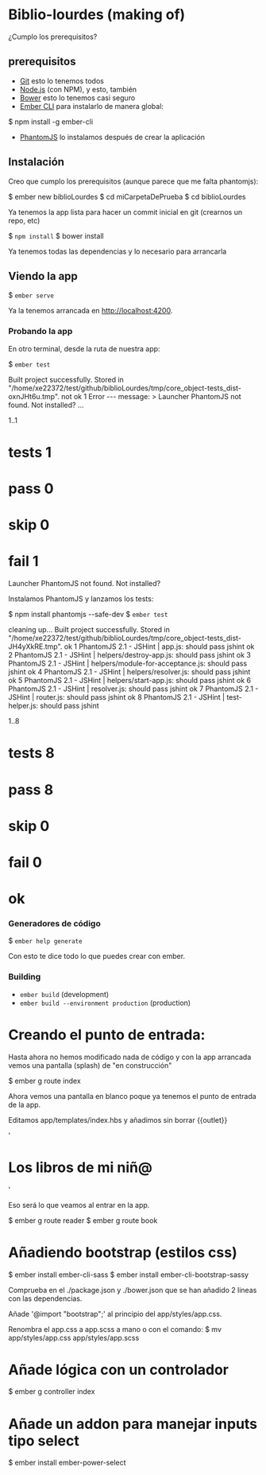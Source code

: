 # Biblio-lourdes (making of)

¿Cumplo los prerequisitos?

## prerequisitos

* [Git](http://git-scm.com/) esto lo tenemos todos
* [Node.js](http://nodejs.org/) (con NPM), y esto, también
* [Bower](http://bower.io/) esto lo tenemos casi seguro
* [Ember CLI](http://ember-cli.com/) para instalarlo de manera global:

$ npm install -g ember-cli

* [PhantomJS](http://phantomjs.org/) lo instalamos después de crear la aplicación

## Instalación

Creo que cumplo los prerequisitos (aunque parece que me falta phantomjs):

$ ember new biblioLourdes
$ cd miCarpetaDePrueba
$ cd biblioLourdes

Ya tenemos la app lista para hacer un commit inicial en git (crearnos un repo, etc)

$ `npm install`
$ bower install

Ya tenemos todas las dependencias y lo necesario para arrancarla

## Viendo la app

$ `ember serve`

Ya la tenemos arrancada en [http://localhost:4200](http://localhost:4200).

### Probando la app

En otro terminal, desde la ruta de nuestra app:

$ `ember test`

Built project successfully. Stored in "/home/xe22372/test/github/biblioLourdes/tmp/core_object-tests_dist-oxnJHt6u.tmp".
not ok 1 Error
    ---
        message: >
            Launcher PhantomJS not found. Not installed?
    ...

1..1
# tests 1
# pass  0
# skip  0
# fail  1
Launcher PhantomJS not found. Not installed?

Instalamos PhantomJS y lanzamos los tests:

$ npm install phantomjs --safe-dev
$ `ember test`

cleaning up...
Built project successfully. Stored in "/home/xe22372/test/github/biblioLourdes/tmp/core_object-tests_dist-JH4yXkRE.tmp".
ok 1 PhantomJS 2.1 - JSHint | app.js: should pass jshint
ok 2 PhantomJS 2.1 - JSHint | helpers/destroy-app.js: should pass jshint
ok 3 PhantomJS 2.1 - JSHint | helpers/module-for-acceptance.js: should pass jshint
ok 4 PhantomJS 2.1 - JSHint | helpers/resolver.js: should pass jshint
ok 5 PhantomJS 2.1 - JSHint | helpers/start-app.js: should pass jshint
ok 6 PhantomJS 2.1 - JSHint | resolver.js: should pass jshint
ok 7 PhantomJS 2.1 - JSHint | router.js: should pass jshint
ok 8 PhantomJS 2.1 - JSHint | test-helper.js: should pass jshint

1..8
# tests 8
# pass  8
# skip  0
# fail  0

# ok

### Generadores de código

$ `ember help generate`

Con esto te dice todo lo que puedes crear con ember.

### Building

* `ember build` (development)
* `ember build --environment production` (production)

# Creando el punto de entrada:

Hasta ahora no hemos modificado nada de código y con la app arrancada vemos una pantalla (splash) de "en construcción"

$ ember g route index

Ahora vemos una pantalla en blanco poque ya tenemos el punto de entrada de la app.

Editamos app/templates/index.hbs y añadimos sin borrar {{outlet}}

'<h1>Los libros de mi niñ@</h1>'

Eso será lo que veamos al entrar en la app.

$ ember g route reader
$ ember g route book

# Añadiendo bootstrap (estilos css)

$ ember install ember-cli-sass
$ ember install ember-cli-bootstrap-sassy

Comprueba en el ./package.json y ./bower.json que se han añadido 2 lineas con las dependencias.

Añade '@import "bootstrap";' al principio del app/styles/app.css.

Renombra el app.css a app.scss a mano o con el comando:
$ mv app/styles/app.css app/styles/app.scss

# Añade lógica con un controlador

$ ember g controller index


# Añade un addon para manejar inputs tipo select

$ ember install ember-power-select
